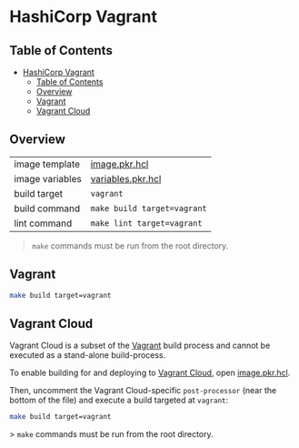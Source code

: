 # HashiCorp Vagrant

## Table of Contents

- [HashiCorp Vagrant](#hashicorp-vagrant)
  - [Table of Contents](#table-of-contents)
  - [Overview](#overview)
  - [Vagrant](#vagrant)
  - [Vagrant Cloud](#vagrant-cloud)

## Overview

|                 |                                        |
|-----------------|----------------------------------------|
| image template  | [image.pkr.hcl](image.pkr.hcl)         |
| image variables | [variables.pkr.hcl](variables.pkr.hcl) |
| build target    | `vagrant`                              |
| build command   | `make build target=vagrant`            |
| lint command    | `make lint target=vagrant`             |

> `make` commands must be run from the root directory.

## Vagrant

```sh
make build target=vagrant
```

## Vagrant Cloud

Vagrant Cloud is a subset of the [Vagrant](#vagrant) build process and cannot be executed as a stand-alone build-process.

To enable building for and deploying to [Vagrant Cloud](https://app.vagrantup.com/), open [image.pkr.hcl](image.pkr.hcl).

Then, uncomment the Vagrant Cloud-specific `post-processor` (near the bottom of the file) and execute a build targeted at `vagrant`:

```sh
make build target=vagrant
```

️> `make` commands must be run from the root directory.
